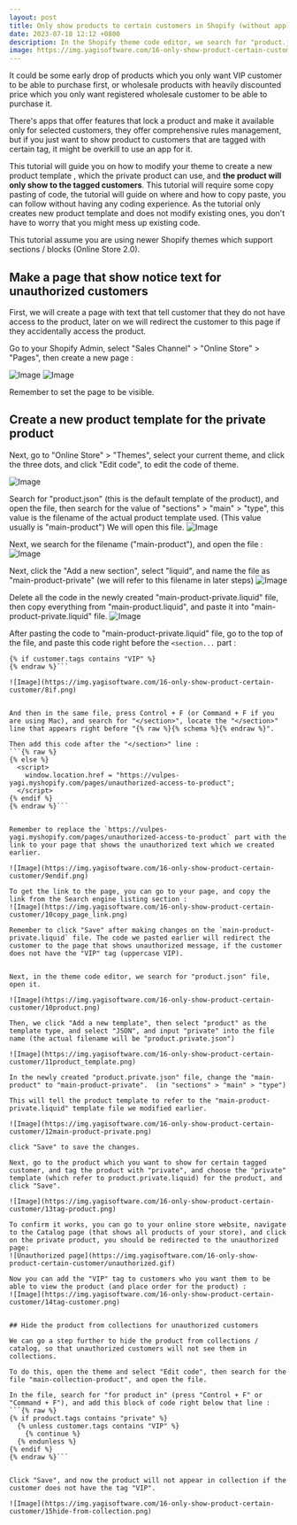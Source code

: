 ```yaml
---
layout: post
title: Only show products to certain customers in Shopify (without app)
date: 2023-07-18 12:12 +0800
description: In the Shopify theme code editor, we search for "product.json" file, open it, and search for the "main-product" text, and duplicate the "main-product.liquid" file
image: https://img.yagisoftware.com/16-only-show-product-certain-customer/cover.png
---
```


It could be some early drop of products which you only want VIP customer to be able to purchase first, or wholesale products with heavily discounted price which you only want registered wholesale customer to be able to purchase it.

There's apps that offer features that lock a product and make it available only for selected customers, they offer comprehensive rules management, but if you just want to show product to customers that are tagged with certain tag, it might be overkill to use an app for it.

This tutorial will guide you on how to modify your theme to create a new product template , which the private product can use, and **the product will only show to the tagged customers**. This tutorial will require some copy pasting of code, the tutorial will guide on where and how to copy paste, you can follow without having any coding experience. As the tutorial only creates new product template and does not modify existing ones, you don't have to worry that you might mess up existing code.

This tutorial assume you are using newer Shopify themes which support sections / blocks (Online Store 2.0).




## Make a page that show notice text for unauthorized customers

First, we will create a page with text that tell customer that they do not have access to the product, later on we will redirect the customer to this page if they accidentally access the product.

Go to your Shopify Admin, select "Sales Channel" > "Online Store" > "Pages", then create a new page :

![Image](https://img.yagisoftware.com/16-only-show-product-certain-customer/1add_page.png)
![Image](https://img.yagisoftware.com/16-only-show-product-certain-customer/2page_content.png)

Remember to set the page to be visible.

## Create a new product template for the private product

Next, go to "Online Store" > "Themes", select your current theme, and click the three dots, and click "Edit code", to edit the code of theme.

![Image](https://img.yagisoftware.com/16-only-show-product-certain-customer/3edit_code.png)

Search for "product.json" (this is the default template of the product), and open the file, then search for the value of "sections" > "main" > "type", this value is the filename of the actual product template used. (This value usually is "main-product") We will open this file.
![Image](https://img.yagisoftware.com/16-only-show-product-certain-customer/4product_json.png)


Next, we search for the filename ("main-product"), and open the file : 
![Image](https://img.yagisoftware.com/16-only-show-product-certain-customer/5main-product.png)

Next, click the "Add a new section", select "liquid", and name the file as "main-product-private" (we will refer to this filename in later steps)
![Image](https://img.yagisoftware.com/16-only-show-product-certain-customer/6add_section.png)

Delete all the code in the newly created "main-product-private.liquid" file, then copy everything from "main-product.liquid", and paste it into "main-product-private.liquid" file.
![Image](https://img.yagisoftware.com/16-only-show-product-certain-customer/7copy_paste.png)

After pasting the code to "main-product-private.liquid" file, go to the top of the file, and paste this code right before the `<section...` part : 

```{% raw %}
{% if customer.tags contains "VIP" %}
{% endraw %}```

![Image](https://img.yagisoftware.com/16-only-show-product-certain-customer/8if.png)


And then in the same file, press Control + F (or Command + F if you are using Mac), and search for "</section>", locate the "</section>" line that appears right before "{% raw %}{% schema %}{% endraw %}".

Then add this code after the "</section>" line : 
```{% raw %}
{% else %}
  <script>
    window.location.href = "https://vulpes-yagi.myshopify.com/pages/unauthorized-access-to-product";
  </script>
{% endif %}
{% endraw %}```


Remember to replace the `https://vulpes-yagi.myshopify.com/pages/unauthorized-access-to-product` part with the link to your page that shows the unauthorized text which we created earlier.

![Image](https://img.yagisoftware.com/16-only-show-product-certain-customer/9endif.png)

To get the link to the page, you can go to your page, and copy the link from the Search engine listing section : 
![Image](https://img.yagisoftware.com/16-only-show-product-certain-customer/10copy_page_link.png)

Remember to click "Save" after making changes on the `main-product-private.liquid` file. The code we pasted earlier will redirect the customer to the page that shows unauthorized message, if the customer does not have the "VIP" tag (uppercase VIP).


Next, in the theme code editor, we search for "product.json" file, open it.

![Image](https://img.yagisoftware.com/16-only-show-product-certain-customer/10product.png)

Then, we click "Add a new template", then select "product" as the template type, and select "JSON", and input "private" into the file name (the actual filename will be "product.private.json")

![Image](https://img.yagisoftware.com/16-only-show-product-certain-customer/11product_template.png)

In the newly created "product.private.json" file, change the "main-product" to "main-product-private".  (in "sections" > "main" > "type")

This will tell the product template to refer to the "main-product-private.liquid" template file we modified earlier.

![Image](https://img.yagisoftware.com/16-only-show-product-certain-customer/12main-product-private.png)

click "Save" to save the changes.

Next, go to the product which you want to show for certain tagged customer, and tag the product with "private", and choose the "private" template (which refer to product.private.liquid) for the product, and click "Save".

![Image](https://img.yagisoftware.com/16-only-show-product-certain-customer/13tag-product.png)

To confirm it works, you can go to your online store website, navigate to the Catalog page (that shows all products of your store), and click on the private product, you should be redirected to the unauthorized page:
![Unauthorized page](https://img.yagisoftware.com/16-only-show-product-certain-customer/unauthorized.gif)

Now you can add the "VIP" tag to customers who you want them to be able to view the product (and place order for the product) :
![Image](https://img.yagisoftware.com/16-only-show-product-certain-customer/14tag-customer.png)


## Hide the product from collections for unauthorized customers

We can go a step further to hide the product from collections / catalog, so that unauthorized customers will not see them in collections.

To do this, open the theme and select "Edit code", then search for the file "main-collection-product", and open the file.

In the file, search for "for product in" (press "Control + F" or "Command + F"), and add this block of code right below that line :
```{% raw %}
{% if product.tags contains "private" %}
  {% unless customer.tags contains "VIP" %}
    {% continue %}
  {% endunless %}
{% endif %}
{% endraw %}```


Click "Save", and now the product will not appear in collection if the customer does not have the tag "VIP".

![Image](https://img.yagisoftware.com/16-only-show-product-certain-customer/15hide-from-collection.png)